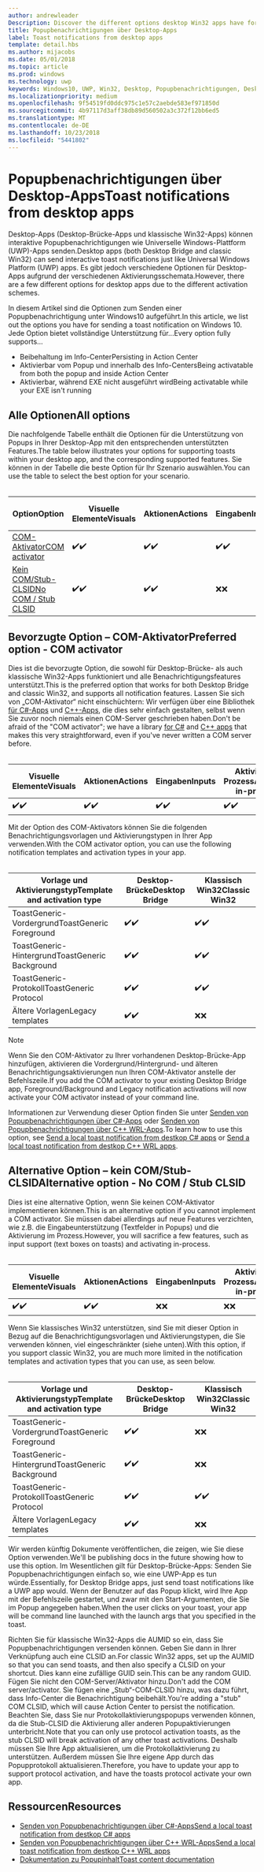 ```yaml
---
author: andrewleader
Description: Discover the different options desktop Win32 apps have for sending toast notifications
title: Popupbenachrichtigungen über Desktop-Apps
label: Toast notifications from desktop apps
template: detail.hbs
ms.author: mijacobs
ms.date: 05/01/2018
ms.topic: article
ms.prod: windows
ms.technology: uwp
keywords: Windows10, UWP, Win32, Desktop, Popupbenachrichtigungen, Desktop-Brücke, Optionen zum Senden von Popups, COM-Server, COM-Aktivator, COM, gefälschter COM, kein COM, ohne COM, Senden von Popupbenachrichtigungen
ms.localizationpriority: medium
ms.openlocfilehash: 9f54519fd0ddc975c1e57c2aebde583ef971850d
ms.sourcegitcommit: 4b97117d3aff38db89d560502a3c372f12bb6ed5
ms.translationtype: MT
ms.contentlocale: de-DE
ms.lasthandoff: 10/23/2018
ms.locfileid: "5441802"
---
```

# <a name="toast-notifications-from-desktop-apps"></a><span data-ttu-id="04995-103">Popupbenachrichtigungen über Desktop-Apps</span><span class="sxs-lookup"><span data-stu-id="04995-103">Toast notifications from desktop apps</span></span>

<span data-ttu-id="04995-104">Desktop-Apps (Desktop-Brücke-Apps und klassische Win32-Apps) können interaktive Popupbenachrichtigungen wie Universelle Windows-Plattform (UWP)-Apps senden.</span><span class="sxs-lookup"><span data-stu-id="04995-104">Desktop apps (both Desktop Bridge and classic Win32) can send interactive toast notifications just like Universal Windows Platform (UWP) apps.</span></span> <span data-ttu-id="04995-105">Es gibt jedoch verschiedene Optionen für Desktop-Apps aufgrund der verschiedenen Aktivierungsschemata.</span><span class="sxs-lookup"><span data-stu-id="04995-105">However, there are a few different options for desktop apps due to the different activation schemes.</span></span>

<span data-ttu-id="04995-106">In diesem Artikel sind die Optionen zum Senden einer Popupbenachrichtigung unter Windows10 aufgeführt.</span><span class="sxs-lookup"><span data-stu-id="04995-106">In this article, we list out the options you have for sending a toast notification on Windows 10.</span></span> <span data-ttu-id="04995-107">Jede Option bietet vollständige Unterstützung für...</span><span class="sxs-lookup"><span data-stu-id="04995-107">Every option fully supports...</span></span>

* <span data-ttu-id="04995-108">Beibehaltung im Info-Center</span><span class="sxs-lookup"><span data-stu-id="04995-108">Persisting in Action Center</span></span>
* <span data-ttu-id="04995-109">Aktivierbar vom Popup und innerhalb des Info-Centers</span><span class="sxs-lookup"><span data-stu-id="04995-109">Being activatable from both the popup and inside Action Center</span></span>
* <span data-ttu-id="04995-110">Aktivierbar, während EXE nicht ausgeführt wird</span><span class="sxs-lookup"><span data-stu-id="04995-110">Being activatable while your EXE isn't running</span></span>

## <a name="all-options"></a><span data-ttu-id="04995-111">Alle Optionen</span><span class="sxs-lookup"><span data-stu-id="04995-111">All options</span></span>

<span data-ttu-id="04995-112">Die nachfolgende Tabelle enthält die Optionen für die Unterstützung von Popups in Ihrer Desktop-App mit den entsprechenden unterstützten Features.</span><span class="sxs-lookup"><span data-stu-id="04995-112">The table below illustrates your options for supporting toasts within your desktop app, and the corresponding supported features.</span></span> <span data-ttu-id="04995-113">Sie können in der Tabelle die beste Option für Ihr Szenario auswählen.</span><span class="sxs-lookup"><span data-stu-id="04995-113">You can use the table to select the best option for your scenario.</span></span><br/><br/>

| <span data-ttu-id="04995-114">Option</span><span class="sxs-lookup"><span data-stu-id="04995-114">Option</span></span> | <span data-ttu-id="04995-115">Visuelle Elemente</span><span class="sxs-lookup"><span data-stu-id="04995-115">Visuals</span></span> | <span data-ttu-id="04995-116">Aktionen</span><span class="sxs-lookup"><span data-stu-id="04995-116">Actions</span></span> | <span data-ttu-id="04995-117">Eingaben</span><span class="sxs-lookup"><span data-stu-id="04995-117">Inputs</span></span> | <span data-ttu-id="04995-118">Aktiviert im Prozess</span><span class="sxs-lookup"><span data-stu-id="04995-118">Activates in-process</span></span> |
| -- | -- | -- | -- | -- |
| [<span data-ttu-id="04995-119">COM-Aktivator</span><span class="sxs-lookup"><span data-stu-id="04995-119">COM activator</span></span>](#preferred-option---com-activator) | <span data-ttu-id="04995-120">✔️</span><span class="sxs-lookup"><span data-stu-id="04995-120">✔️</span></span> | <span data-ttu-id="04995-121">✔️</span><span class="sxs-lookup"><span data-stu-id="04995-121">✔️</span></span> | <span data-ttu-id="04995-122">✔️</span><span class="sxs-lookup"><span data-stu-id="04995-122">✔️</span></span> | <span data-ttu-id="04995-123">✔️</span><span class="sxs-lookup"><span data-stu-id="04995-123">✔️</span></span> |
| [<span data-ttu-id="04995-124">Kein COM/Stub-CLSID</span><span class="sxs-lookup"><span data-stu-id="04995-124">No COM / Stub CLSID</span></span>](#alternative-option---no-com--stub-clsid) | <span data-ttu-id="04995-125">✔️</span><span class="sxs-lookup"><span data-stu-id="04995-125">✔️</span></span> | <span data-ttu-id="04995-126">✔️</span><span class="sxs-lookup"><span data-stu-id="04995-126">✔️</span></span> | <span data-ttu-id="04995-127">❌</span><span class="sxs-lookup"><span data-stu-id="04995-127">❌</span></span> | <span data-ttu-id="04995-128">❌</span><span class="sxs-lookup"><span data-stu-id="04995-128">❌</span></span> |


## <a name="preferred-option---com-activator"></a><span data-ttu-id="04995-129">Bevorzugte Option – COM-Aktivator</span><span class="sxs-lookup"><span data-stu-id="04995-129">Preferred option - COM activator</span></span>

<span data-ttu-id="04995-130">Dies ist die bevorzugte Option, die sowohl für Desktop-Brücke- als auch klassische Win32-Apps funktioniert und alle Benachrichtigungsfeatures unterstützt.</span><span class="sxs-lookup"><span data-stu-id="04995-130">This is the preferred option that works for both Desktop Bridge and classic Win32, and supports all notification features.</span></span> <span data-ttu-id="04995-131">Lassen Sie sich von „COM-Aktivator“ nicht einschüchtern: Wir verfügen über eine Bibliothek [für C#-Apps](send-local-toast-desktop.md) und [C++-Apps](send-local-toast-desktop-cpp-wrl.md), die dies sehr einfach gestalten, selbst wenn Sie zuvor noch niemals einen COM-Server geschrieben haben.</span><span class="sxs-lookup"><span data-stu-id="04995-131">Don't be afraid of the "COM activator"; we have a library [for C#](send-local-toast-desktop.md) and [C++ apps](send-local-toast-desktop-cpp-wrl.md) that makes this very straightforward, even if you've never written a COM server before.</span></span><br/><br/>

| <span data-ttu-id="04995-132">Visuelle Elemente</span><span class="sxs-lookup"><span data-stu-id="04995-132">Visuals</span></span> | <span data-ttu-id="04995-133">Aktionen</span><span class="sxs-lookup"><span data-stu-id="04995-133">Actions</span></span> | <span data-ttu-id="04995-134">Eingaben</span><span class="sxs-lookup"><span data-stu-id="04995-134">Inputs</span></span> | <span data-ttu-id="04995-135">Aktiviert im Prozess</span><span class="sxs-lookup"><span data-stu-id="04995-135">Activates in-process</span></span> |
| -- | -- | -- | -- |
| <span data-ttu-id="04995-136">✔️</span><span class="sxs-lookup"><span data-stu-id="04995-136">✔️</span></span> | <span data-ttu-id="04995-137">✔️</span><span class="sxs-lookup"><span data-stu-id="04995-137">✔️</span></span> | <span data-ttu-id="04995-138">✔️</span><span class="sxs-lookup"><span data-stu-id="04995-138">✔️</span></span> | <span data-ttu-id="04995-139">✔️</span><span class="sxs-lookup"><span data-stu-id="04995-139">✔️</span></span> |

<span data-ttu-id="04995-140">Mit der Option des COM-Aktivators können Sie die folgenden Benachrichtigungsvorlagen und Aktivierungstypen in Ihrer App verwenden.</span><span class="sxs-lookup"><span data-stu-id="04995-140">With the COM activator option, you can use the following notification templates and activation types in your app.</span></span><br/><br/>

| <span data-ttu-id="04995-141">Vorlage und Aktivierungstyp</span><span class="sxs-lookup"><span data-stu-id="04995-141">Template and activation type</span></span> | <span data-ttu-id="04995-142">Desktop-Brücke</span><span class="sxs-lookup"><span data-stu-id="04995-142">Desktop Bridge</span></span> | <span data-ttu-id="04995-143">Klassisch Win32</span><span class="sxs-lookup"><span data-stu-id="04995-143">Classic Win32</span></span> |
| -- | -- | -- |
| <span data-ttu-id="04995-144">ToastGeneric-Vordergrund</span><span class="sxs-lookup"><span data-stu-id="04995-144">ToastGeneric Foreground</span></span> | <span data-ttu-id="04995-145">✔️</span><span class="sxs-lookup"><span data-stu-id="04995-145">✔️</span></span> | <span data-ttu-id="04995-146">✔️</span><span class="sxs-lookup"><span data-stu-id="04995-146">✔️</span></span> |
| <span data-ttu-id="04995-147">ToastGeneric-Hintergrund</span><span class="sxs-lookup"><span data-stu-id="04995-147">ToastGeneric Background</span></span> | <span data-ttu-id="04995-148">✔️</span><span class="sxs-lookup"><span data-stu-id="04995-148">✔️</span></span> | <span data-ttu-id="04995-149">✔️</span><span class="sxs-lookup"><span data-stu-id="04995-149">✔️</span></span> |
| <span data-ttu-id="04995-150">ToastGeneric-Protokoll</span><span class="sxs-lookup"><span data-stu-id="04995-150">ToastGeneric Protocol</span></span> | <span data-ttu-id="04995-151">✔️</span><span class="sxs-lookup"><span data-stu-id="04995-151">✔️</span></span> | <span data-ttu-id="04995-152">✔️</span><span class="sxs-lookup"><span data-stu-id="04995-152">✔️</span></span> |
| <span data-ttu-id="04995-153">Ältere Vorlagen</span><span class="sxs-lookup"><span data-stu-id="04995-153">Legacy templates</span></span> | <span data-ttu-id="04995-154">✔️</span><span class="sxs-lookup"><span data-stu-id="04995-154">✔️</span></span> | <span data-ttu-id="04995-155">❌</span><span class="sxs-lookup"><span data-stu-id="04995-155">❌</span></span> |

> [!NOTE]
> <span data-ttu-id="04995-156">Wenn Sie den COM-Aktivator zu Ihrer vorhandenen Desktop-Brücke-App hinzufügen, aktivieren die Vordergrund/Hintergrund- und älteren Benachrichtigungsaktivierungen nun Ihren COM-Aktivator anstelle der Befehlszeile.</span><span class="sxs-lookup"><span data-stu-id="04995-156">If you add the COM activator to your existing Desktop Bridge app, Foreground/Background and Legacy notification activations will now activate your COM activator instead of your command line.</span></span>

<span data-ttu-id="04995-157">Informationen zur Verwendung dieser Option finden Sie unter [Senden von Popupbenachrichtigungen über C#-Apps](send-local-toast-desktop.md) oder [Senden von Popupbenachrichtigungen über C++ WRL-Apps](send-local-toast-desktop-cpp-wrl.md).</span><span class="sxs-lookup"><span data-stu-id="04995-157">To learn how to use this option, see [Send a local toast notification from destkop C# apps](send-local-toast-desktop.md) or [Send a local toast notification from destkop C++ WRL apps](send-local-toast-desktop-cpp-wrl.md).</span></span>


## <a name="alternative-option---no-com--stub-clsid"></a><span data-ttu-id="04995-158">Alternative Option – kein COM/Stub-CLSID</span><span class="sxs-lookup"><span data-stu-id="04995-158">Alternative option - No COM / Stub CLSID</span></span>

<span data-ttu-id="04995-159">Dies ist eine alternative Option, wenn Sie keinen COM-Aktivator implementieren können.</span><span class="sxs-lookup"><span data-stu-id="04995-159">This is an alternative option if you cannot implement a COM activator.</span></span> <span data-ttu-id="04995-160">Sie müssen dabei allerdings auf neue Features verzichten, wie z.B. die Eingabeunterstützung (Textfelder in Popups) und die Aktivierung im Prozess.</span><span class="sxs-lookup"><span data-stu-id="04995-160">However, you will sacrifice a few features, such as input support (text boxes on toasts) and activating in-process.</span></span><br/><br/>

| <span data-ttu-id="04995-161">Visuelle Elemente</span><span class="sxs-lookup"><span data-stu-id="04995-161">Visuals</span></span> | <span data-ttu-id="04995-162">Aktionen</span><span class="sxs-lookup"><span data-stu-id="04995-162">Actions</span></span> | <span data-ttu-id="04995-163">Eingaben</span><span class="sxs-lookup"><span data-stu-id="04995-163">Inputs</span></span> | <span data-ttu-id="04995-164">Aktiviert im Prozess</span><span class="sxs-lookup"><span data-stu-id="04995-164">Activates in-process</span></span> |
| -- | -- | -- | -- |
| <span data-ttu-id="04995-165">✔️</span><span class="sxs-lookup"><span data-stu-id="04995-165">✔️</span></span> | <span data-ttu-id="04995-166">✔️</span><span class="sxs-lookup"><span data-stu-id="04995-166">✔️</span></span> | <span data-ttu-id="04995-167">❌</span><span class="sxs-lookup"><span data-stu-id="04995-167">❌</span></span> | <span data-ttu-id="04995-168">❌</span><span class="sxs-lookup"><span data-stu-id="04995-168">❌</span></span> |

<span data-ttu-id="04995-169">Wenn Sie klassisches Win32 unterstützen, sind Sie mit dieser Option in Bezug auf die Benachrichtigungsvorlagen und Aktivierungstypen, die Sie verwenden können, viel eingeschränkter (siehe unten).</span><span class="sxs-lookup"><span data-stu-id="04995-169">With this option, if you support classic Win32, you are much more limited in the notification templates and activation types that you can use, as seen below.</span></span><br/><br/>

| <span data-ttu-id="04995-170">Vorlage und Aktivierungstyp</span><span class="sxs-lookup"><span data-stu-id="04995-170">Template and activation type</span></span> | <span data-ttu-id="04995-171">Desktop-Brücke</span><span class="sxs-lookup"><span data-stu-id="04995-171">Desktop Bridge</span></span> | <span data-ttu-id="04995-172">Klassisch Win32</span><span class="sxs-lookup"><span data-stu-id="04995-172">Classic Win32</span></span> |
| -- | -- | -- |
| <span data-ttu-id="04995-173">ToastGeneric-Vordergrund</span><span class="sxs-lookup"><span data-stu-id="04995-173">ToastGeneric Foreground</span></span> | <span data-ttu-id="04995-174">✔️</span><span class="sxs-lookup"><span data-stu-id="04995-174">✔️</span></span> | <span data-ttu-id="04995-175">❌</span><span class="sxs-lookup"><span data-stu-id="04995-175">❌</span></span> |
| <span data-ttu-id="04995-176">ToastGeneric-Hintergrund</span><span class="sxs-lookup"><span data-stu-id="04995-176">ToastGeneric Background</span></span> | <span data-ttu-id="04995-177">✔️</span><span class="sxs-lookup"><span data-stu-id="04995-177">✔️</span></span> | <span data-ttu-id="04995-178">❌</span><span class="sxs-lookup"><span data-stu-id="04995-178">❌</span></span> |
| <span data-ttu-id="04995-179">ToastGeneric-Protokoll</span><span class="sxs-lookup"><span data-stu-id="04995-179">ToastGeneric Protocol</span></span> | <span data-ttu-id="04995-180">✔️</span><span class="sxs-lookup"><span data-stu-id="04995-180">✔️</span></span> | <span data-ttu-id="04995-181">✔️</span><span class="sxs-lookup"><span data-stu-id="04995-181">✔️</span></span> |
| <span data-ttu-id="04995-182">Ältere Vorlagen</span><span class="sxs-lookup"><span data-stu-id="04995-182">Legacy templates</span></span> | <span data-ttu-id="04995-183">✔️</span><span class="sxs-lookup"><span data-stu-id="04995-183">✔️</span></span> | <span data-ttu-id="04995-184">❌</span><span class="sxs-lookup"><span data-stu-id="04995-184">❌</span></span> |

<span data-ttu-id="04995-185">Wir werden künftig Dokumente veröffentlichen, die zeigen, wie Sie diese Option verwenden.</span><span class="sxs-lookup"><span data-stu-id="04995-185">We'll be publishing docs in the future showing how to use this option.</span></span> <span data-ttu-id="04995-186">Im Wesentlichen gilt für Desktop-Brücke-Apps: Senden Sie Popupbenachrichtigungen einfach so, wie eine UWP-App es tun würde.</span><span class="sxs-lookup"><span data-stu-id="04995-186">Essentially, for Desktop Bridge apps, just send toast notifications like a UWP app would.</span></span> <span data-ttu-id="04995-187">Wenn der Benutzer auf das Popup klickt, wird Ihre App mit der Befehlszeile gestartet, und zwar mit den Start-Argumenten, die Sie im Popup angegeben haben.</span><span class="sxs-lookup"><span data-stu-id="04995-187">When the user clicks on your toast, your app will be command line launched with the launch args that you specified in the toast.</span></span>

<span data-ttu-id="04995-188">Richten Sie für klassische Win32-Apps die AUMID so ein, dass Sie Popupbenachrichtigungen versenden können. Geben Sie dann in Ihrer Verknüpfung auch eine CLSID an.</span><span class="sxs-lookup"><span data-stu-id="04995-188">For classic Win32 apps, set up the AUMID so that you can send toasts, and then also specify a CLSID on your shortcut.</span></span> <span data-ttu-id="04995-189">Dies kann eine zufällige GUID sein.</span><span class="sxs-lookup"><span data-stu-id="04995-189">This can be any random GUID.</span></span> <span data-ttu-id="04995-190">Fügen Sie nicht den COM-Server/Aktivator hinzu.</span><span class="sxs-lookup"><span data-stu-id="04995-190">Don't add the COM server/activator.</span></span> <span data-ttu-id="04995-191">Sie fügen eine „Stub“-COM-CLSID hinzu, was dazu führt, dass Info-Center die Benachrichtigung beibehält.</span><span class="sxs-lookup"><span data-stu-id="04995-191">You're adding a "stub" COM CLSID, which will cause Action Center to persist the notification.</span></span> <span data-ttu-id="04995-192">Beachten Sie, dass Sie nur Protokollaktivierungspopups verwenden können, da die Stub-CLSID die Aktivierung aller anderen Popupaktivierungen unterbricht.</span><span class="sxs-lookup"><span data-stu-id="04995-192">Note that you can only use protocol activation toasts, as the stub CLSID will break activation of any other toast activations.</span></span> <span data-ttu-id="04995-193">Deshalb müssen Sie Ihre App aktualisieren, um die Protokollaktivierung zu unterstützen. Außerdem müssen Sie Ihre eigene App durch das Popupprotokoll aktualisieren.</span><span class="sxs-lookup"><span data-stu-id="04995-193">Therefore, you have to update your app to support protocol activation, and have the toasts protocol activate your own app.</span></span>


## <a name="resources"></a><span data-ttu-id="04995-194">Ressourcen</span><span class="sxs-lookup"><span data-stu-id="04995-194">Resources</span></span>

* [<span data-ttu-id="04995-195">Senden von Popupbenachrichtigungen über C#-Apps</span><span class="sxs-lookup"><span data-stu-id="04995-195">Send a local toast notification from destkop C# apps</span></span>](send-local-toast-desktop.md)
* [<span data-ttu-id="04995-196">Senden von Popupbenachrichtigungen über C++ WRL-Apps</span><span class="sxs-lookup"><span data-stu-id="04995-196">Send a local toast notification from destkop C++ WRL apps</span></span>](send-local-toast-desktop-cpp-wrl.md)
* [<span data-ttu-id="04995-197">Dokumentation zu Popupinhalt</span><span class="sxs-lookup"><span data-stu-id="04995-197">Toast content documentation</span></span>](adaptive-interactive-toasts.md)